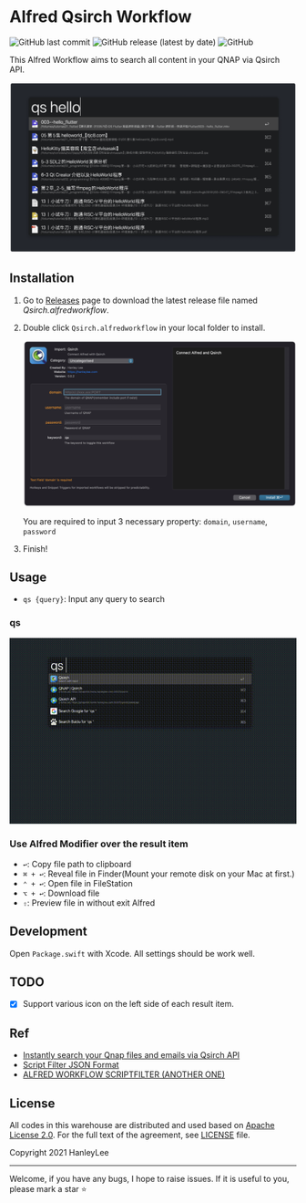 # Alfred Qsirch Workflow

![GitHub last commit](https://img.shields.io/github/last-commit/hanleylee/alfred-qsirch-workflow)
![GitHub release (latest by date)](https://img.shields.io/github/v/release/hanleylee/alfred-qsirch-workflow)
![GitHub](https://img.shields.io/github/license/hanleylee/alfred-qsirch-workflow)

This Alfred Workflow aims to search all content in your QNAP via Qsirch API.

![himg](resource/home.png)

## Installation

1. Go to [Releases](https://github.com/hanleylee/alfred-qsirch-workflow/releases) page to download the latest release file named *Qsirch.alfredworkflow*.
2. Double click `Qsirch.alfredworkflow` in your local folder to install.

    ![himg](resource/import.png)

    You are required to input 3 necessary property: `domain`, `username`, `password`

3. Finish!

## Usage

- `qs {query}`: Input any query to search

### qs

![searching](resource/searching.gif)

### Use Alfred Modifier over the result item

- `↩`: Copy file path to clipboard
- `⌘ + ↩`: Reveal file in Finder(Mount your remote disk on your Mac at first.)
- `⌃ + ↩`: Open file in FileStation
- `⌥ + ↩`: Download file
- `⇧`: Preview file in without exit Alfred

## Development

Open `Package.swift` with Xcode. All settings should be work well.

## TODO

- [x] Support various icon on the left side of each result item.

## Ref

- [Instantly search your Qnap files and emails via Qsirch API](https://piszek.com/2023/03/19/qnap-qsirch-php-api-alfred/)
- [Script Filter JSON Format](https://www.alfredapp.com/help/workflows/inputs/script-filter/json/)
- [ALFRED WORKFLOW SCRIPTFILTER (ANOTHER ONE)](https://sleeplessmind.com.mo/news/alfred-workflow-scriptfilter-another-one/)

## License

All codes in this warehouse are distributed and used based on [Apache License 2.0](http://www.apache.org/licenses/LICENSE-2.0). For the full text of
the agreement, see [LICENSE](https://github.com/hanleylee/alfred-timestamp-converter-workflow/blob/main/LICENSE) file.

Copyright 2021 HanleyLee

---

Welcome, if you have any bugs, I hope to raise issues. If it is useful to you, please mark a star ⭐️

